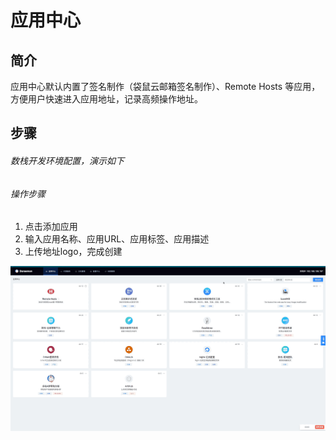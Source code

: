 # 应用中心
## 简介

应用中心默认内置了签名制作（袋鼠云邮箱签名制作）、Remote Hosts 等应用，方便用户快速进入应用地址，记录高频操作地址。
## 步骤

###### 数栈开发环境配置，演示如下
###### 操作步骤

1. 点击添加应用
2. 输入应用名称、应用URL、应用标签、应用描述
3. 上传地址logo，完成创建

![添加应用](../../imgs/app_center.gif)
